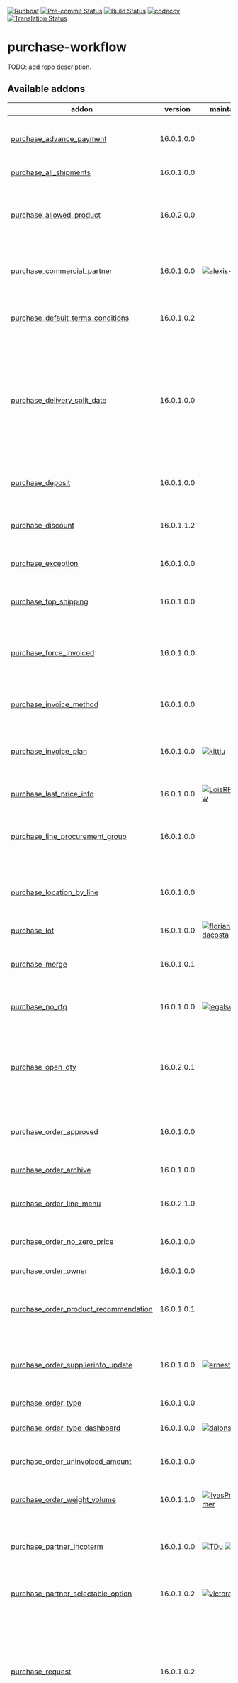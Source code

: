 
[![Runboat](https://img.shields.io/badge/runboat-Try%20me-875A7B.png)](https://runboat.odoo-community.org/builds?repo=OCA/purchase-workflow&target_branch=16.0)
[![Pre-commit Status](https://github.com/OCA/purchase-workflow/actions/workflows/pre-commit.yml/badge.svg?branch=16.0)](https://github.com/OCA/purchase-workflow/actions/workflows/pre-commit.yml?query=branch%3A16.0)
[![Build Status](https://github.com/OCA/purchase-workflow/actions/workflows/test.yml/badge.svg?branch=16.0)](https://github.com/OCA/purchase-workflow/actions/workflows/test.yml?query=branch%3A16.0)
[![codecov](https://codecov.io/gh/OCA/purchase-workflow/branch/16.0/graph/badge.svg)](https://codecov.io/gh/OCA/purchase-workflow)
[![Translation Status](https://translation.odoo-community.org/widgets/purchase-workflow-16-0/-/svg-badge.svg)](https://translation.odoo-community.org/engage/purchase-workflow-16-0/?utm_source=widget)

<!-- /!\ do not modify above this line -->

# purchase-workflow

TODO: add repo description.

<!-- /!\ do not modify below this line -->

<!-- prettier-ignore-start -->

[//]: # (addons)

Available addons
----------------
addon | version | maintainers | summary
--- | --- | --- | ---
[purchase_advance_payment](purchase_advance_payment/) | 16.0.1.0.0 |  | Allow to add advance payments on purchase orders
[purchase_all_shipments](purchase_all_shipments/) | 16.0.1.0.0 |  | Purchase All Shipments
[purchase_allowed_product](purchase_allowed_product/) | 16.0.2.0.0 |  | This module allows to select only products that can be supplied by the vendor
[purchase_commercial_partner](purchase_commercial_partner/) | 16.0.1.0.0 | [![alexis-via](https://github.com/alexis-via.png?size=30px)](https://github.com/alexis-via) | Add stored related field 'Commercial Supplier' on POs
[purchase_default_terms_conditions](purchase_default_terms_conditions/) | 16.0.1.0.2 |  | This module allows purchase default terms & conditions
[purchase_delivery_split_date](purchase_delivery_split_date/) | 16.0.1.0.0 |  | Allows Purchase Order you confirm to generate one Incoming Shipment for each expected date indicated in the Purchase Order Lines
[purchase_deposit](purchase_deposit/) | 16.0.1.0.0 |  | Option to create deposit from purchase order
[purchase_discount](purchase_discount/) | 16.0.1.1.2 |  | Purchase order lines with discounts
[purchase_exception](purchase_exception/) | 16.0.1.0.0 |  | Custom exceptions on purchase order
[purchase_fop_shipping](purchase_fop_shipping/) | 16.0.1.0.0 |  | Purchase Free-Of-Payment shipping
[purchase_force_invoiced](purchase_force_invoiced/) | 16.0.1.0.0 |  | Allows to force the billing status of the purchase order to "Invoiced"
[purchase_invoice_method](purchase_invoice_method/) | 16.0.1.0.0 |  | Allow to force the invoice method of a purchase
[purchase_invoice_plan](purchase_invoice_plan/) | 16.0.1.0.0 | [![kittiu](https://github.com/kittiu.png?size=30px)](https://github.com/kittiu) | Add to purchases order, ability to manage future invoice plan
[purchase_last_price_info](purchase_last_price_info/) | 16.0.1.0.0 | [![LoisRForgeFlow](https://github.com/LoisRForgeFlow.png?size=30px)](https://github.com/LoisRForgeFlow) | Purchase Product Last Price Info
[purchase_line_procurement_group](purchase_line_procurement_group/) | 16.0.1.0.0 |  | Group purchase order line according to procurement group
[purchase_location_by_line](purchase_location_by_line/) | 16.0.1.0.0 |  | Allows to define a specific destination location on each PO line
[purchase_lot](purchase_lot/) | 16.0.1.0.0 | [![florian-dacosta](https://github.com/florian-dacosta.png?size=30px)](https://github.com/florian-dacosta) | Purchase Lot
[purchase_merge](purchase_merge/) | 16.0.1.0.1 |  | Wizard to merge purchase with required conditions
[purchase_no_rfq](purchase_no_rfq/) | 16.0.1.0.0 | [![legalsylvain](https://github.com/legalsylvain.png?size=30px)](https://github.com/legalsylvain) | Purchase Order - No Request For Quotation
[purchase_open_qty](purchase_open_qty/) | 16.0.2.0.1 |  | Allows to identify the purchase orders that have quantities pending to invoice or to receive.
[purchase_order_approved](purchase_order_approved/) | 16.0.1.0.0 |  | Add a new state 'Approved' in purchase orders.
[purchase_order_archive](purchase_order_archive/) | 16.0.1.0.0 |  | Archive Purchase Orders
[purchase_order_line_menu](purchase_order_line_menu/) | 16.0.2.1.0 |  | Adds Purchase Order Lines Menu
[purchase_order_no_zero_price](purchase_order_no_zero_price/) | 16.0.1.0.0 |  | Prevent zero price lines on Purchase Orders
[purchase_order_owner](purchase_order_owner/) | 16.0.1.0.0 |  | Purchase Order Owner
[purchase_order_product_recommendation](purchase_order_product_recommendation/) | 16.0.1.0.1 |  | Recommend products to buy to supplier based on history
[purchase_order_supplierinfo_update](purchase_order_supplierinfo_update/) | 16.0.1.0.0 | [![ernestotejeda](https://github.com/ernestotejeda.png?size=30px)](https://github.com/ernestotejeda) | Update product supplierinfo with the last purchase price
[purchase_order_type](purchase_order_type/) | 16.0.1.0.0 |  | Purchase Order Type
[purchase_order_type_dashboard](purchase_order_type_dashboard/) | 16.0.1.0.0 | [![dalonsod](https://github.com/dalonsod.png?size=30px)](https://github.com/dalonsod) | Purchase Order Type Dashboard
[purchase_order_uninvoiced_amount](purchase_order_uninvoiced_amount/) | 16.0.1.0.0 |  | Purchase Order Univoiced Amount
[purchase_order_weight_volume](purchase_order_weight_volume/) | 16.0.1.1.0 | [![ilyasProgrammer](https://github.com/ilyasProgrammer.png?size=30px)](https://github.com/ilyasProgrammer) | Display purchase order weight and volume
[purchase_partner_incoterm](purchase_partner_incoterm/) | 16.0.1.0.0 | [![TDu](https://github.com/TDu.png?size=30px)](https://github.com/TDu) [![bealdav](https://github.com/bealdav.png?size=30px)](https://github.com/bealdav) | Add a an incoterm field for supplier and use it on purchase order
[purchase_partner_selectable_option](purchase_partner_selectable_option/) | 16.0.1.0.2 | [![victoralmau](https://github.com/victoralmau.png?size=30px)](https://github.com/victoralmau) | Purchase Partner Selectable Option
[purchase_request](purchase_request/) | 16.0.1.0.2 |  | Use this module to have notification of requirements of materials and/or external services and keep track of such requirements.
[purchase_request_tier_validation](purchase_request_tier_validation/) | 16.0.1.0.0 |  | Extends the functionality of Purchase Requests to support a tier validation process.
[purchase_requisition_tier_validation](purchase_requisition_tier_validation/) | 16.0.1.0.0 |  | Extends the functionality of Purchase Agreements to support a tier validation process.
[purchase_security](purchase_security/) | 16.0.1.0.0 | [![pilarvargas-tecnativa](https://github.com/pilarvargas-tecnativa.png?size=30px)](https://github.com/pilarvargas-tecnativa) | See only your purchase orders
[purchase_stock_packaging](purchase_stock_packaging/) | 16.0.1.0.0 | [![rousseldenis](https://github.com/rousseldenis.png?size=30px)](https://github.com/rousseldenis) | Allows to transmit the product packaging from the procurement values to the generated purchase order line
[purchase_tag](purchase_tag/) | 16.0.1.0.0 |  | Allows to add multiple tags to purchase orders
[purchase_tier_validation](purchase_tier_validation/) | 16.0.1.0.0 |  | Extends the functionality of Purchase Orders to support a tier validation process.
[purchase_triple_discount](purchase_triple_discount/) | 16.0.1.0.0 |  | Manage triple discount on purchase order lines

[//]: # (end addons)

<!-- prettier-ignore-end -->

## Licenses

This repository is licensed under [AGPL-3.0](LICENSE).

However, each module can have a totally different license, as long as they adhere to Odoo Community Association (OCA)
policy. Consult each module's `__manifest__.py` file, which contains a `license` key
that explains its license.

----
OCA, or the [Odoo Community Association](http://odoo-community.org/), is a nonprofit
organization whose mission is to support the collaborative development of Odoo features
and promote its widespread use.
